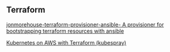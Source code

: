 
## Terraform

[jonmorehouse-terraform-provisioner-ansible- A provisioner for bootstrapping terraform resources with ansible]( https://github.com/jonmorehouse/terraform-provisioner-ansible ) 

[Kubernetes on AWS with Terraform (kubespray)]( https://github.com/kubernetes-incubator/kubespray/tree/master/contrib/terraform/aws ) 

